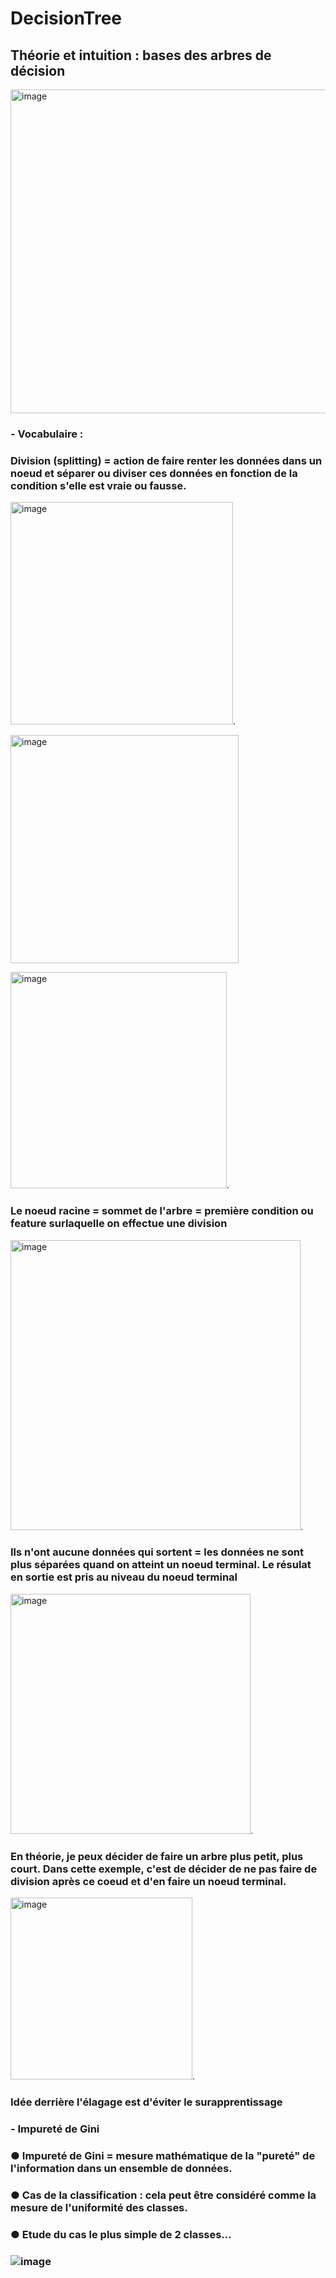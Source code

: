 # DecisionTree
## Théorie et intuition : bases des arbres de décision
<img width="518" alt="image" src="https://github.com/Brahim-AIT-OUALI/DecisionTree/assets/115220907/9048b434-6231-4a43-a04e-ac31b827d37c">

### -  Vocabulaire : 
### Division (splitting)  = action de faire renter les données dans un noeud et séparer ou diviser ces données en fonction de la condition s'elle est vraie ou fausse.
<img width="356" alt="image" src="https://github.com/Brahim-AIT-OUALI/DecisionTree/assets/115220907/f7adedd5-ca09-41aa-9d76-95518949de64">.

<img width="365" alt="image" src="https://github.com/Brahim-AIT-OUALI/DecisionTree/assets/115220907/d39a6a15-be0b-4472-882b-a88ecc592929">

<img width="346" alt="image" src="https://github.com/Brahim-AIT-OUALI/DecisionTree/assets/115220907/c808a9e6-f93f-44d9-8b09-26210ed0b931">.
### Le noeud racine = sommet de l'arbre = première condition ou feature surlaquelle on effectue une division

<img width="464" alt="image" src="https://github.com/Brahim-AIT-OUALI/DecisionTree/assets/115220907/4b6980ea-1a45-4031-b29c-68ed9c59b267">.

### Ils n'ont aucune données qui sortent = les données ne sont plus séparées quand on atteint un noeud terminal. Le résulat en sortie est pris au niveau du noeud terminal

<img width="384" alt="image" src="https://github.com/Brahim-AIT-OUALI/DecisionTree/assets/115220907/01f2cb11-04cc-41ca-870d-8c6e396d3537">.
### En théorie, je peux décider de faire un arbre plus petit, plus court. Dans cette exemple, c'est de décider de ne pas faire de division après ce coeud et d'en faire un noeud terminal.

<img width="291" alt="image" src="https://github.com/Brahim-AIT-OUALI/DecisionTree/assets/115220907/6e6a48d0-226f-4028-99d2-84b2b4726025">.
### Idée derrière l'élagage est d'éviter le surapprentissage

### - Impureté de Gini
### ● Impureté de Gini = mesure mathématique de la "pureté" de l'information dans un ensemble de données.
### ● Cas de la classification : cela peut être considéré comme la mesure de l'uniformité des classes.
### ● Etude du cas le plus simple de 2 classes...

###  ![image](https://github.com/Brahim-AIT-OUALI/DecisionTree/assets/115220907/5af0b263-27e5-49aa-bc42-c2da50dfbc35)


